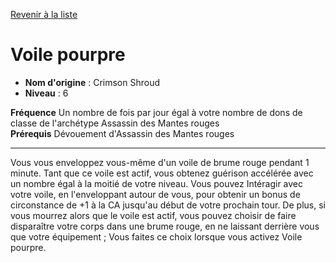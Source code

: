 [Revenir à la liste](..)

# Voile pourpre

 * **Nom d'origine** : Crimson Shroud
 * **Niveau** : 6


<p><span id="ctl00_MainContent_DetailedOutput"><strong>Fréquence</strong> Un nombre de fois par jour égal à votre nombre de dons de classe de l'archétype Assassin des Mantes rouges<br><strong>Prérequis</strong> Dévouement d'Assassin des Mantes rouges<br></span></p>
<hr>
<p>Vous vous enveloppez vous-même d'un voile de brume rouge pendant 1 minute. Tant que ce voile est actif, vous obtenez guérison accélérée avec un nombre égal à la moitié de votre niveau. Vous pouvez Intéragir avec votre voile, en l'enveloppant autour de vous, pour obtenir un bonus de circonstance de +1 à la CA jusqu'au début de votre prochain tour. De plus, si vous mourrez alors que le voile est actif, vous pouvez choisir de faire disparaître votre corps dans une brume rouge, en ne laissant derrière vous que votre équipement ; Vous faites ce choix lorsque vous activez Voile pourpre.&nbsp;</p>